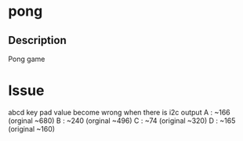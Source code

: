 # pong

## Description
Pong game

# Issue 
abcd key pad value become wrong when there is i2c output
A : ~166 (orginal ~680)
B : ~240 (orginal ~496)
C : ~74  (original ~320)
D : ~165 (original ~160)
